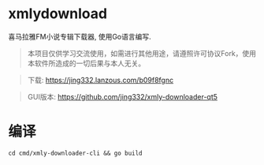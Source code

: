# xmlydownload
喜马拉雅FM小说专辑下载器, 使用Go语言编写.

> 本项目仅供学习交流使用，如需进行其他用途，请遵照许可协议Fork，使用本软件所造成的一切后果与本人无关。

> 下载: https://jing332.lanzous.com/b09f8fgnc

> GUI版本: https://github.com/jing332/xmly-downloader-qt5

# 编译

`cd cmd/xmly-downloader-cli && go build`
